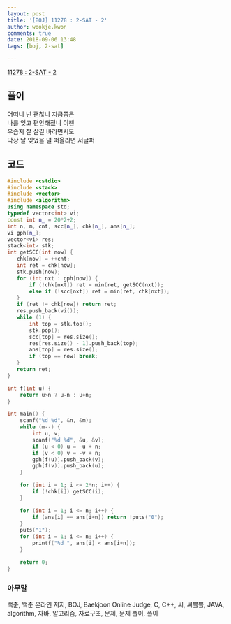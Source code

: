 ```yaml
---
layout: post
title: '[BOJ] 11278 : 2-SAT - 2'
author: wookje.kwon
comments: true
date: 2018-09-06 13:48
tags: [boj, 2-sat]

---
```


[11278 : 2-SAT - 2](https://www.acmicpc.net/problem/11278)  

## 풀이

어떠니 넌 괜찮니 지금쯤은  
나를 잊고 편안해졌니 이젠  
우습지 잘 살길 바라면서도  
막상 날 잊었을 널 떠올리면 서글퍼  

## 코드

```cpp
#include <cstdio>
#include <stack>
#include <vector>
#include <algorithm>
using namespace std;
typedef vector<int> vi;
const int n_ = 20*2+2;
int n, m, cnt, scc[n_], chk[n_], ans[n_];
vi gph[n_];
vector<vi> res;
stack<int> stk;
int getSCC(int now) {
   chk[now] = ++cnt;
   int ret = chk[now];
   stk.push(now);
   for (int nxt : gph[now]) {
       if (!chk[nxt]) ret = min(ret, getSCC(nxt));
       else if (!scc[nxt]) ret = min(ret, chk[nxt]);
   }
   if (ret != chk[now]) return ret;
   res.push_back(vi());
   while (1) {
       int top = stk.top();
       stk.pop();
       scc[top] = res.size();
       res[res.size() - 1].push_back(top);
       ans[top] = res.size();
       if (top == now) break;
   }
   return ret;
}

int f(int u) {
    return u>n ? u-n : u+n;
}

int main() {
    scanf("%d %d", &n, &m);
    while (m--) {
        int u, v;
        scanf("%d %d", &u, &v);
        if (u < 0) u = -u + n;
        if (v < 0) v = -v + n;
        gph[f(u)].push_back(v);
        gph[f(v)].push_back(u);
    }

    for (int i = 1; i <= 2*n; i++) {
        if (!chk[i]) getSCC(i);
    }

    for (int i = 1; i <= n; i++) {
        if (ans[i] == ans[i+n]) return !puts("0");
    }
    puts("1");
    for (int i = 1; i <= n; i++) {
        printf("%d ", ans[i] < ans[i+n]);
    }

    return 0;
}
```

### 아무말  
백준, 백준 온라인 저지, BOJ, Baekjoon Online Judge, C, C++, 씨, 씨쁠쁠, JAVA, algorithm, 자바, 알고리즘, 자료구조, 문제, 문제 풀이, 풀이
